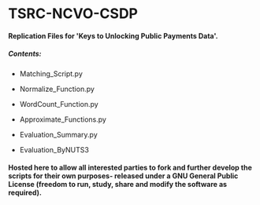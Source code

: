 # TSRC-NCVO-CSDP

#### Replication Files for 'Keys to Unlocking Public Payments Data'.

##### Contents:

* Matching_Script.py

* Normalize_Function.py

* WordCount_Function.py

* Approximate_Functions.py

* Evaluation_Summary.py

* Evaluation_ByNUTS3

#### Hosted here to allow all interested parties to fork and further develop the scripts for their own purposes- released under a GNU General Public License (freedom to run, study, share and modify the software as required).
